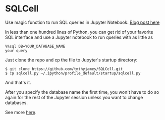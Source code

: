 # SQLCell
Use magic function to run SQL queries in Jupyter Notebook. <a href="https://gist.github.com/tmthyjames/1366b21d0efffb73f1a91361a25b9a55">Blog post here</a>

In less than one hundred lines of Python, you can get rid of your favorite SQL interface and
use a Jupyter notebook to run queries with as little as 

    %%sql DB=YOUR_DATABASE_NAME
    your query
    
Just clone the repo and cp the file to Jupyter's startup directory:

    $ git clone https://github.com/tmthyjames/SQLCell.git
    $ cp sqlcell.py ~/.ipython/profile_default/startup/sqlcell.py
    
And that's it.

After you specify the database name the first time, you won't have to do so again for the rest
of the Jupyter session unless you want to change databases.

See more <a href="https://gist.github.com/tmthyjames/1366b21d0efffb73f1a91361a25b9a55">here</a>.
